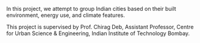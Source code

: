 In this project, we attempt to group Indian cities based on their built environment, energy use, and climate features.

This project is supervised by Prof. Chirag Deb, Assistant Professor, Centre for Urban Science & Engineering, Indian Institute of Technology Bombay.
